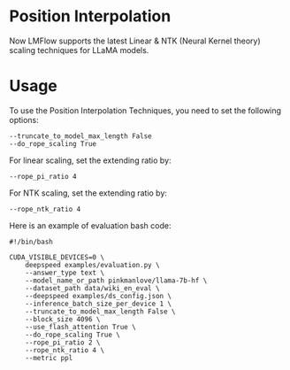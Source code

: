 # Position Interpolation 
Now LMFlow supports the latest Linear & NTK (Neural Kernel theory) scaling techniques for LLaMA models.
# Usage
To use the Position Interpolation Techniques, you need to set the following options:
```
--truncate_to_model_max_length False
--do_rope_scaling True
```
For linear scaling, set the extending ratio by:
```
--rope_pi_ratio 4
```
For NTK scaling, set the extending ratio by:
```
--rope_ntk_ratio 4
```
Here is an example of evaluation bash code:
```
#!/bin/bash

CUDA_VISIBLE_DEVICES=0 \
    deepspeed examples/evaluation.py \
    --answer_type text \
    --model_name_or_path pinkmanlove/llama-7b-hf \
    --dataset_path data/wiki_en_eval \
    --deepspeed examples/ds_config.json \
    --inference_batch_size_per_device 1 \
    --truncate_to_model_max_length False \
    --block_size 4096 \
    --use_flash_attention True \
    --do_rope_scaling True \
    --rope_pi_ratio 2 \
    --rope_ntk_ratio 4 \
    --metric ppl
```